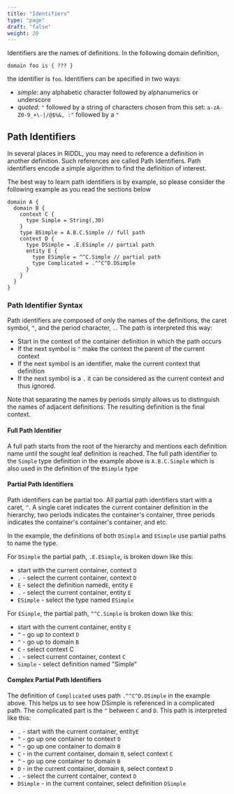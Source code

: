 ```yaml
---
title: "Identifiers"
type: "page"
draft: "false"
weight: 20
---
```


Identifiers are the names of definitions. In the following domain definition,
```shell
domain foo is { ??? }
```
the identifier is `foo`. Identifiers can be specified in two ways:
* _simple_: any alphabetic character followed by alphanumerics or underscore
* _quoted_: `"` followed by a string of characters chosen from this set: 
  `a-zA-Z0-9_+\-|/@$%&, :"` followed by a `"`

## Path Identifiers
In several places in RIDDL, you may need to reference a definition in
another definition. Such references are called Path Identifiers. 
Path identifiers encode a simple algorithm to find the definition of interest. 

The best way to learn path identifiers is by example, so 
please consider the following example as you read the sections below

```riddl
domain A {
  domain B {
    context C {
      type Simple = String(,30)
    }
    type BSimple = A.B.C.Simple // full path  
    context D {
      type DSimple = .E.ESimple // partial path
      entity E {
        type ESimple = ^^C.Simple // partial path
        type Complicated = .^^C^D.DSimple
      }
    }
  }
}
```

### Path Identifier Syntax
Path identifiers are composed of only the names of the definitions, the caret 
symbol, `^`, and the period character, `.`. The path is interpreted this way:
* Start in the context of the container definition in which the path occurs
* If the next symbol is `^` make the context the parent of the current context
* If the next symbol is an identifier, make the current context that definition
* If the next symbol is a `.` it can be considered as the current context and 
  thus ignored.

Note that separating the names by periods simply allows us to distinguish
the names of adjacent definitions. The resulting definition is the final context.

#### Full Path Identifier
A full path starts from the root of the hierarchy and mentions each
definition name until the sought leaf definition is reached.  The full path
identifier to the `Simple` type definition in the example above is
`A.B.C.Simple` which is also used in the definition of the `BSimple` type

#### Partial Path Identifiers
Path identifiers can be partial too. All partial path identifiers start with
a caret, `^`. A single caret indicates the current container definition in the
hierarchy, two periods indicates the container's container, three periods
indicates the container's container's container, and etc.

In the example, the definitions of both `DSimple` and `ESimple` use partial
paths to name the type.  

For `DSimple` the partial path, `.E.ESimple`, is broken
down like this:
* start with the current container, context `D`
* `.` - select the current container, context `D`
* `E` - select the definition named`E`, entity `E`
* `.` - select the current container, entity `E`
* `ESimple` - select the type named `ESimple`

For `ESimple`, the partial path, `^^C.Simple` is broken down like this:
* start with the current container, entity `E`
* `^` - go up to context `D`
* `^` - go up to domain `B`
* `C` - select context C
* `.` - select current container, context `C`
* `Simple` - select definition named "Simple"

#### Complex Partial Path Identifiers

The definition of `Complicated` uses path `.^^C^D.DSimple` in the example
above. This helps us to see how DSimple is referenced in a complicated
path. The complicated part is the `^` between `C` and `D`. This path is
interpreted like this:
* `.` - start with the current container, entity`E`
* `^` - go up one container to context `D`
* `^` - go up one container to domain `B`
* `C` - in the current container, domain `B`, select context `C`
* `^` - go up one container to domain `B`
* `D` - in the current container, domain `B`, select context `D`
* `.` - select the current container, context `D`
* `DSimple` - in the current container, select definition `DSimple`